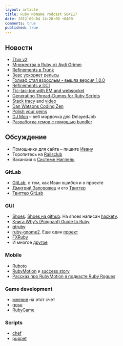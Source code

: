 ```yaml
---
layout: article
title: Ruby NoName Podcast S04E17
date: 2012-09-04 14:28:00 +0400
comments: true
published: true
---
```

## Новости

* [Thin v2](https://github.com/macournoyer/thin/tree/v2)
* [Множества в Ruby от Avdi Grimm](http://devblog.avdi.org/2012/08/27/array-set-operations-in-ruby/)
* [Refinements в Trunk](https://bugs.ruby-lang.org/issues/4085#change-28594)
* [Зевс ускоряет рельсы](https://github.com/burke/zeus)
* [Голиаф стал взрослым - вышла версия 1.0.0](https://github.com/postrank-labs/goliath)
* [Refinements и DCI](http://mikepackdev.com/blog_posts/35-dci-with-ruby-refinements)
* [Tic-tac-toe with EM and websocket](http://www.lorefnon.com/blog/2012/08/15/websocket-tic-tac-toe/)
* [Generating Thread-Dumps for Ruby Scripts](http://itreallymatters.net/post/29549982905/generating-thread-dumps-for-ruby-scripts)
* [Stack tracy](https://github.com/archan937/stack_tracy) and [video](http://vimeo.com/47689001)
* [Dan Watsons Coding Zen](http://www.dotnetguy.co.uk/)
* [Polish your gems](http://rubysource.com/polish-your-gems/)
* [DJ Mon](http://www.akshay.cc/dj_mon/) – веб мордочка для DelayedJob
* [Разработка гемов с помощью bundler](https://github.com/radar/guides/blob/master/gem-development.md)

## Обсуждение

* Помошники для сайта – пишите [Ивану](mailto:evtuhovich@gmail.com)
* Торопитесь на [Railsclub](http://railsclub.timepad.ru/event/29192/?r=148e12657751a5ad9ffb18d5f38657884a7b43fa)
* Вакансия в [Системе Ниппель](https://www.evernote.com/shard/s37/sh/978f0ca1-692a-40d5-bf0c-a32373c5113c/9ecdf1d5f5dbdd246d3035f09851fca3)

### GitLab
* [GitLab](http://gitlabhq.com/), о том, как Иван ошибся и о проекте
* [Дмитрий Запорожец](http://dzaporozhets.me/) и его [Твиттер](https://twitter.com/dzaporozhets)
* [Твиттер GitLab](https://twitter.com/#!/gitlabhq)

### GUI
* [Shoes](http://shoesrb.com/). [Shoes на github](https://github.com/shoes/shoes).
  На shoes написан [hackety](http://hackety.com/).
* [Книга Why’s (Poignant) Guide to Ruby](http://mislav.uniqpath.com/poignant-guide/)
* [qtruby](https://github.com/kzhamaji/qtruby)
* [ruby-gnome2](http://ruby-gnome2.sourceforge.jp/). Еще один [проект](https://github.com/mvz/ruby-gir-ffi)
* [FXRuby](https://github.com/larskanis/fxruby)
* И многое [другое](http://en.wikibooks.org/wiki/Ruby_Programming/GUI_Toolkit_Modules)

### Mobile
* [Ruboto](http://ruboto.org/)
* [RubyMotion](http://www.rubymotion.com/) и [success story](http://blog.rubymotion.com/)
* [Рассказ про RubyMotion в подкасте Ruby Rogues](http://rubyrogues.com/055-rr-rubymotion-with-laurent-sansonetti/)

### Game development
* [мнение](http://gafferongames.com/2009/01/11/ruby-is-not-at-all-suitable-for-game-development/)
  на этот счет
* [gosu](http://www.libgosu.org/)
* [RubyGame](http://rubygame.org/)

### Scripts
* [chef](http://wiki.opscode.com/display/chef/Home)
* [puppet](http://puppetlabs.com/)
